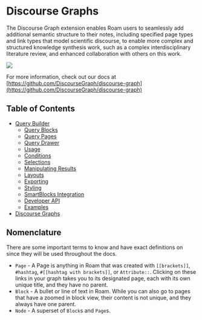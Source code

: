 # Discourse Graphs

The Discourse Graph extension enables Roam users to seamlessly add additional semantic structure to their notes, including specified page types and link types that model scientific discourse, to enable more complex and structured knowledge synthesis work, such as a complex interdisciplinary literature review, and enhanced collaboration with others on this work.

![](https://firebasestorage.googleapis.com/v0/b/firescript-577a2.appspot.com/o/imgs%2Fapp%2Froamjs%2FYERyR8FnXO.png?alt=media&token=7522a921-3e17-424f-b141-08e4109f9b75)

For more information, check out our docs at [https://github.com/DiscourseGraph/discourse-graph](https://github.com/DiscourseGraph/discourse-graph)

## Table of Contents

- [Query Builder](https://github.com/DiscourseGraph/discourse-graph/blob/main/docs/query-builder.md#roamjs-query-builder)
  - [Query Blocks](https://github.com/DiscourseGraph/discourse-graph/blob/main/docs/query-builder.md#query-blocks)
  - [Query Pages](https://github.com/DiscourseGraph/discourse-graph/blob/main/docs/query-builder.md#query-pages)
  - [Query Drawer](https://github.com/DiscourseGraph/discourse-graph/blob/main/docs/query-builder.md#query-drawer)
  - [Usage](https://github.com/DiscourseGraph/discourse-graph/blob/main/docs/query-builder.md#usage)
  - [Conditions](https://github.com/DiscourseGraph/discourse-graph/blob/main/docs/query-builder.md#conditions)
  - [Selections](https://github.com/DiscourseGraph/discourse-graph/blob/main/docs/query-builder.md#selections)
  - [Manipulating Results](https://github.com/DiscourseGraph/discourse-graph/blob/main/docs/query-builder.md#manipulating-results)
  - [Layouts](https://github.com/DiscourseGraph/discourse-graph/blob/main/docs/query-builder.md#layouts)
  - [Exporting](https://github.com/DiscourseGraph/discourse-graph/blob/main/docs/query-builder.md#exporting)
  - [Styling](https://github.com/DiscourseGraph/discourse-graph/blob/main/docs/query-builder.md#styling)
  - [SmartBlocks Integration](https://github.com/DiscourseGraph/discourse-graph/blob/main/docs/query-builder.md#smartblocks-integration)
  - [Developer API](https://github.com/DiscourseGraph/discourse-graph/blob/main/docs/query-builder.md#developer-api)
  - [Examples](https://github.com/DiscourseGraph/discourse-graph/blob/main/docs/query-builder.md#examples)
- [Discourse Graphs](https://github.com/DiscourseGraph/discourse-graph/blob/main/docs/discourse-graphs.md)

## Nomenclature

There are some important terms to know and have exact definitions on since they will be used throughout the docs.

- `Page` - A Page is anything in Roam that was created with `[[brackets]]`, `#hashtag`, `#[[hashtag with brackets]]`, or `Attribute::`. Clicking on these links in your graph takes you to its designated page, each with its own unique title, and they have no parent.
- `Block` - A bullet or line of text in Roam. While you can also go to pages that have a zoomed in block view, their content is not unique, and they always have one parent.
- `Node` - A superset of `Block`s and `Page`s.
